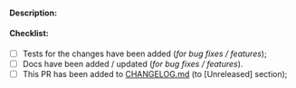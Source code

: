 #### Description:
<!-- Thank you for considering to contribute. 
Please provide a description below. -->


#### Checklist:
<!-- Don't delete these items! For completed items, change [ ] to [x]. -->

- [ ] Tests for the changes have been added (_for bug fixes / features_);
- [ ] Docs have been added / updated (_for bug fixes / features_).
- [ ] This PR has been added to [CHANGELOG.md](https://github.com/DDtKey/actix-web-grants/blob/main/CHANGELOG.md) (to [Unreleased] section);

<!-- NOTE: these things are not required to open a PR and can be done afterwards / while the PR is open. -->

<!-- If this PR fixes or closes an issue, reference it here. -->
<!-- Closes #000 -->
